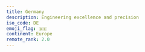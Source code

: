 ```yaml
---
title: Germany
description: Engineering excellence and precision
iso_code: DE
emoji_flag: 🇩🇪
continent: Europe
remote_rank: 2.0
---
```

